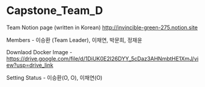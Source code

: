 # Capstone_Team_D

Team Notion page (written in Korean) http://invincible-green-275.notion.site

Members 
    - 이승환 (Team Leader), 이채연, 박문희, 정재윤

Downlaod Docker Image
    - https://drive.google.com/file/d/1DiUK0E2I26DYY_5cDaz3AHNmbtHE1XmJ/view?usp=drive_link

Setting Status
    - 이승환(O, O), 이채연(O)